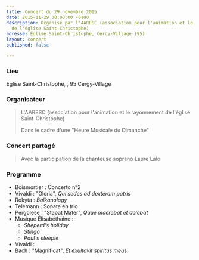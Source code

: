 ```yaml
---
title: Concert du 29 novembre 2015
date: 2015-11-29 00:00:00 +0100
description: Organisé par l'AARESC (association pour l'animation et le rayonnement
  de l'église Saint-Christophe)
adresse: Église Saint-Christophe, Cergy-Village (95)
layout: concert
published: false

---
```

### Lieu

Église Saint-Christophe, , 95 Cergy-Village

### Organisateur

> L'AARESC (association pour l'animation et le rayonnement de l'église Saint-Christophe)
>
> Dans le cadre d'une "Heure Musicale du Dimanche"

### Concert partagé

> Avec la participation de la chanteuse soprano Laure Lalo

### Programme

* Boismortier : Concerto n°2
* Vivaldi : "Gloria", _Qui sedes ad dexteram patris_
* Rokyta : _Balkanology_
* Telemann : Sonate en trio
* Pergolese : "Stabat Mater", _Quae moerebat et dolebat_
* Musique Élisabéthaine :
  * _Sheperd's holiday_
  * _Stingo_
  * _Paul's steeple_
* Vivaldi : 
* Bach : "Magnificat", _Et exultavit spiritus meus_